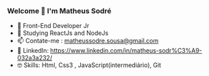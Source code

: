 ### Welcome 👋 I'm Matheus Sodré


- 🔭 Front-End Developer Jr
- 🌱 Studying ReactJs and NodeJs
- 📫 Contate-me : matheussodre.sousa@gmail.com
- 📮 LinkedIn: https://www.linkedin.com/in/matheus-sodr%C3%A9-032a3a232/
- 🤓 Skills: Html, Css3 , JavaScript(intermediário), Git

